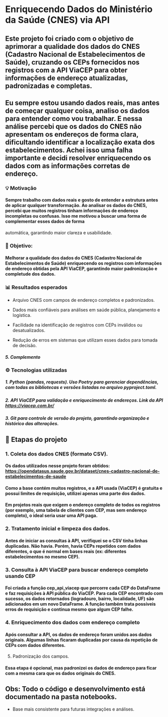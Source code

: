 # Enriquecendo Dados do Ministério da Saúde (CNES) via API

## Este projeto foi criado com o objetivo de aprimorar a qualidade dos dados do CNES (Cadastro Nacional de Estabelecimentos de Saúde), cruzando os CEPs fornecidos nos registros com a API ViaCEP para obter informações de endereço atualizadas, padronizadas e completas.
## Eu sempre estou usando dados reais, mas antes de começar qualquer coisa, analiso os dados para entender como vou trabalhar. E nessa análise percebi que os dados do CNES não apresentam os endereços de forma clara, dificultando identificar a localização exata dos estabelecimentos. Achei isso uma falha importante e decidi resolver enriquecendo os dados com as informações corretas de endereço.


### 💡 Motivação
#### Sempre trabalho com dados reais e gosto de entender a estrutura antes de aplicar qualquer transformação. Ao analisar os dados do CNES, percebi que muitos registros tinham informações de endereço incompletas ou confusas. Isso me motivou a buscar uma forma de complementar esses dados de forma
automática, garantindo maior clareza e usabilidade.

### 🎯 Objetivo:

#### Melhorar a qualidade dos dados do CNES (Cadastro Nacional de Estabelecimentos de Saúde) enriquecendo os registros com informações de endereço obtidas pela API ViaCEP, garantindo maior padronização e completude dos dados.


### 📊 Resultados esperados

* Arquivo CNES com campos de endereço completos e padronizados.

* Dados mais confiáveis para análises em saúde pública, planejamento e logística.

* Facilidade na identificação de registros com CEPs inválidos ou desatualizados.

* Redução de erros em sistemas que utilizam esses dados para tomada de decisão.
  
##### 5. Complemento

### ⚙️ Tecnologias utilizadas
##### 1. Python (pandas, requests). Uso Poetry para gerenciar dependências, com todas as bibliotecas e versões listadas no arquivo pyproject.toml.

##### 2. API ViaCEP para validação e enriquecimento de endereços. Link da API https://viacep.com.br/ 

##### 3. Git para controle de versão do projeto, garantindo organização e histórico das alterações.

 

## 🚀 Etapas do projeto
### 1. Coleta dos dados CNES (formato CSV). 

#### Os dados utilizados nesse projeto foram obtidos:  https://opendatasus.saude.gov.br/dataset/cnes-cadastro-nacional-de-estabelecimentos-de-saude

#### Como a base contém muitos registros, e a API usada (ViaCEP) é gratuita e possui limites de requisição, utilizei apenas uma parte dos dados.

#### Em projetos reais que exigem o endereço completo de todos os registros (por exemplo, uma tabela de clientes com CEP, mas sem endereço completo), o ideal seria usar uma API paga.


### 2. Tratamento inicial e limpeza dos dados.

#### Antes de iniciar as consultas à API, verifiquei se o CSV tinha linhas duplicadas. Não havia. Porém, havia CEPs repetidos com dados diferentes, o que é normal em bases reais (ex: diferentes estabelecimentos no mesmo CEP).

### 3. Consulta à API ViaCEP para buscar endereço completo usando CEP

#### Foi criada a função cep_api_viacep que percorre cada CEP do DataFrame e faz requisições à API pública do ViaCEP. Para cada CEP encontrado com sucesso, os dados retornados (logradouro, bairro, localidade, UF) são adicionados em um novo DataFrame. A função também trata possíveis erros de requisição e continua mesmo que algum CEP falhe.

### 4. Enriquecimento dos dados com endereço completo

#### Após consultar a API, os dados de endereço foram unidos aos dados originais. Algumas linhas ficaram duplicadas por causa da repetição de CEPs com dados diferentes.

5. Padronização dos campos.

#### Essa etapa é opcional, mas padronizei os dados de endereço para ficar com a mesma cara que os dados originais do CNES.


## Obs: Todo o código e desenvolvimento está documentado na pasta notebooks.





* Base mais consistente para futuras integrações e análises.


